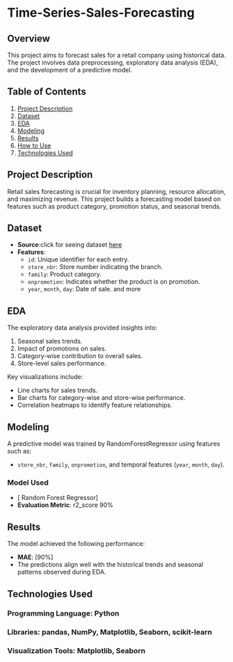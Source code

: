 # Time-Series-Sales-Forecasting

## Overview
This project aims to forecast sales for a retail company using historical data. The project involves data preprocessing, exploratory data analysis (EDA), and the development of a predictive model.

## Table of Contents
1. [Project Description](#project-description)
2. [Dataset](#dataset)
3. [EDA](#eda)
4. [Modeling](#modeling)
5. [Results](#results)
6. [How to Use](#how-to-use)
7. [Technologies Used](#technologies-used)


## Project Description
Retail sales forecasting is crucial for inventory planning, resource allocation, and maximizing revenue. This project builds a forecasting model based on features such as product category, promotion status, and seasonal trends.

## Dataset
- **Source**:click for seeing dataset [here](https://www.kaggle.com/competitions/store-sales-time-series-forecasting/data)
- **Features**:
  - `id`: Unique identifier for each entry.
  - `store_nbr`: Store number indicating the branch.
  - `family`: Product category.
  - `onpromotion`: Indicates whether the product is on promotion.
  - `year`, `month`, `day`: Date of sale. and more

## EDA
The exploratory data analysis provided insights into:
1. Seasonal sales trends.
2. Impact of promotions on sales.
3. Category-wise contribution to overall sales.
4. Store-level sales performance.

Key visualizations include:
- Line charts for sales trends.
- Bar charts for category-wise and store-wise performance.
- Correlation heatmaps to identify feature relationships.

## Modeling
A predictive model was trained by RandomForestRegressor using features such as:
- `store_nbr`, `family`, `onpromotion`, and temporal features (`year`, `month`, `day`).

### Model Used
- [ Random Forest Regressor]
- **Evaluation Metric**: r2_score 90%

## Results
The model achieved the following performance:
- **MAE**: [90%]
- The predictions align well with the historical trends and seasonal patterns observed during EDA.

## Technologies Used
### Programming Language: Python
### Libraries: pandas, NumPy, Matplotlib, Seaborn, scikit-learn
### Visualization Tools: Matplotlib, Seaborn
